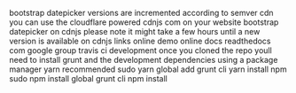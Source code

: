 bootstrap datepicker versions are incremented according to semver cdn you can use the cloudflare powered cdnjs com on your website bootstrap datepicker on cdnjs please note it might take a few hours until a new version is available on cdnjs links online demo online docs readthedocs com google group travis ci development once you cloned the repo youll need to install grunt and the development dependencies using a package manager yarn recommended sudo yarn global add grunt cli yarn install npm sudo npm install global grunt cli npm install